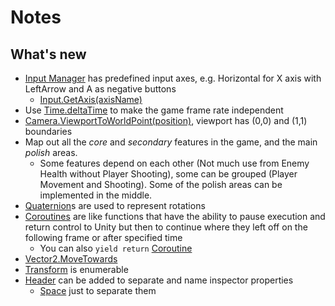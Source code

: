# Notes
## What's new
- [Input Manager](https://docs.unity3d.com/Manual/class-InputManager.html) has predefined input axes, e.g. Horizontal for X axis with LeftArrow and A as negative buttons
  - [Input.GetAxis(axisName)](https://docs.unity3d.com/ScriptReference/Input.GetAxis.html)
- Use [Time.deltaTime](https://docs.unity3d.com/ScriptReference/Time-deltaTime.html) to make the game frame rate independent
- [Camera.ViewportToWorldPoint(position)](https://docs.unity3d.com/ScriptReference/Camera.ViewportToWorldPoint.html), viewport has (0,0) and (1,1) boundaries
- Map out all the _core_ and _secondary_ features in the game, and the main _polish_ areas.
  - Some features depend on each other (Not much use from Enemy Health without Player Shooting), some can be grouped (Player Movement and Shooting). Some of the polish areas can be implemented in the middle.
- [Quaternion](https://docs.unity3d.com/ScriptReference/Quaternion.html)s are used to represent rotations
- [Coroutines](https://docs.unity3d.com/Manual/Coroutines.html) are like functions that have the ability to pause execution and return control to Unity but then to continue where they left off on the following frame or after specified time
  - You can also `yield return` [Coroutine](https://docs.unity3d.com/ScriptReference/Coroutine.html)
- [Vector2.MoveTowards](https://docs.unity3d.com/ScriptReference/Vector2.MoveTowards.html)
- [Transform](https://docs.unity3d.com/ScriptReference/Transform.html) is enumerable
- [Header](https://docs.unity3d.com/ScriptReference/HeaderAttribute.html) can be added to separate and name inspector properties
  - [Space](https://docs.unity3d.com/ScriptReference/SpaceAttribute.html) just to separate them
